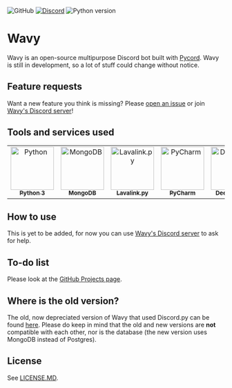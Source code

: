 ![GitHub](https://img.shields.io/github/license/Wavy-Bot/bot?color=A42E2B&logo=gnu&logoColor=white&style=for-the-badge)
[![Discord](https://img.shields.io/discord/710436465938530307?color=%235865F2&label=Discord&logo=discord&logoColor=white&style=for-the-badge)](https://discord.wavybot.com)
![Python version](https://img.shields.io/badge/Python-3.8-blue?style=for-the-badge&logo=python&logoColor=ffce3d&color=376f9e)

# Wavy

Wavy is an open-source multipurpose Discord bot built with [Pycord](https://github.com/Pycord-Development/pycord). Wavy is still in development, so a lot of stuff could change without notice.

## Feature requests
Want a new feature you think is missing? Please [open an issue](https://github.com/Wavy-Bot/bot/issues/new) or join [Wavy's Discord server](https://discord.wavybot.com)!

## Tools and services used

<table>
  <tr>
    <td align="center"><a href="https://www.python.org/"><img src="https://upload.wikimedia.org/wikipedia/commons/thumb/c/c3/Python-logo-notext.svg/768px-Python-logo-notext.svg.png" width="100px;" alt="Python"/><br /><sub><b>Python 3</b></sub></a><br /></td>
    <td align="center"><a href="https://www.mongodb.com/"><img src="https://cdn.iconscout.com/icon/free/png-256/mongodb-3629020-3030245.png" width="100px;" alt="MongoDB"/><br /><sub><b>MongoDB</b></sub></a><br /></td>
    <td align="center"><a href="https://github.com/Devoxin/Lavalink.py"><img src="https://serux.pro/9e83af1581.png" width="100px;" alt="Lavalink.py"/><br /><sub><b>Lavalink.py</b></sub></a><br /></td>
    <td align="center"><a href="https://www.jetbrains.com/pycharm/"><img src="https://i2.wp.com/clay-atlas.com/wp-content/uploads/2019/10/PyCharm_Logo.svg_.png?resize=1024%2C1024&ssl=1" width="100px;" alt="PyCharm"/><br /><sub><b>PyCharm</b></sub></a><br /></td>
    <td align="center"><a href="https://deepsource.io/"><img src="https://static.crozdesk.com/web_app_library/providers/logos/000/011/711/original/deepsource-1608196869-logo.png?1608196869" width="100px;" alt="Deepsource"/><br /><sub><b>Deepsource</b></sub></a><br /></td>
    <td align="center"><a href="https://sentry.io/"><img src="https://external-content.duckduckgo.com/iu/?u=https%3A%2F%2Fmedia-exp1.licdn.com%2Fdms%2Fimage%2FC4D0BAQHke-g6rQfT6w%2Fcompany-logo_200_200%2F0%3Fe%3D2159024400%26v%3Dbeta%26t%3Daylls3BhohFGOtGX_opiZqRkxF9ZO91EIF3CEnm-xEQ&f=1&nofb=1" width="100px;" alt="Sentry"/><br /><sub><b>Sentry</b></sub></a><br /></td>
  </tr>
</table>

## How to use
This is yet to be added, for now you can use [Wavy's Discord server](https://discord.wavybot.com) to ask for help.

## To-do list
Please look at the [GitHub Projects page](https://github.com/Wavy-Bot/bot/projects/2).

## Where is the old version?
The old, now depreciated version of Wavy that used Discord.py can be found [here](https://github.com/Wavy-Bot/bot/tree/depreciated). Please do keep in mind that the old and new versions are **not** compatible with each other, nor is the database (the new version uses MongoDB instead of Postgres).

## License

See [LICENSE.MD](https://github.com/Wavy-Bot/bot/blob/main/LICENSE.md).